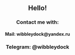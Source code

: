 <div id="greeting" align="center">
  <h2>Hello!</h2>
</div>

<div id="about" align="center">
  <h3>Contact me with:</h3>
  <h4>Mail: wibbleydock@yandex.ru</h4>
  <h3>Telegram: @wibbleydock</h3>
</div>
